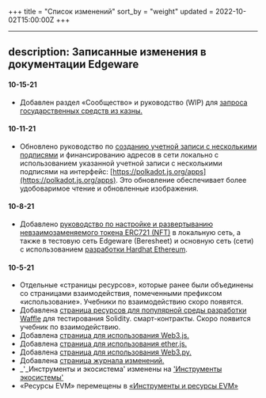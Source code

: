 +++
title = "Список изменений"
sort_by = "weight"
updated = 2022-10-02T15:00:00Z
+++

---
description: Записанные изменения в документации Edgeware
---

#### 10-15-21

- Добавлен раздел «Сообщество» и руководство (WIP) для [запроса государственных средств из казны.](../community/public-grants/)

#### 10-11-21

- Обновлено руководство по [созданию учетной записи с несколькими подписями](../advanced/setup-multi-signature-account/create-multi-signature-account/) и финансированию адресов в сети локально с использованием указанной учетной записи с несколькими подписями на интерфейс: [https://polkadot.js.org/apps](https://polkadot.js.org/apps). Это обновление обеспечивает более удобоваримое чтение и обновленные изображения.

#### 10-8-21

- Добавлено [руководство по настройке и развертыванию невзаимозаменяемого токена ERC721 (NFT)](../development/develop/smart-contracts/evm-smart-contracts/tutorials/evm-intermediate/create-an-nft-using-hardhat/) в локальную сеть, а также в тестовую сеть Edgeware (Beresheet) и основную сеть (сети) с использованием [разработки Hardhat Ethereum](https://hardhat.org).

#### 10-5-21

- Отдельные «страницы ресурсов», которые ранее были объединены со страницами взаимодействия, помеченными префиксом «использование». Учебники по взаимодействию скоро появятся.
- Добавлена ​​[страница ресурсов для популярной среды разработки Waffle](../development/develop/smart-contracts/evm-smart-contracts/evm-tools-and-resources/tools/waffle.md) для тестирования Solidity. смарт-контракты. Скоро появится учебник по взаимодействию.
- Добавлена ​​[страница для использования Web3.js.](../development/develop/install-edgeware/)
- Добавлена ​​[страница для использования ether.js.](../development/develop/smart-contracts/evm-smart-contracts/evm-tools-and-resources/libraries/ethers.js.md)
- Добавлена ​​[страница для использования Web3.py.](../development/develop/smart-contracts/evm-smart-contracts/evm-tools-and-resources/libraries/web3.py/)
- Добавлена ​​[страница журнала изменений.](changelog/)
- _'_Инструменты и экосистема' изменены на ['Инструменты экосистемы'](../resources/ecosystem-tools/)
- «Ресурсы EVM» перемещены в [«Инструменты и ресурсы EVM»](../development/develop/smart-contracts/evm-smart-contracts/evm-tools-and-resources/)
